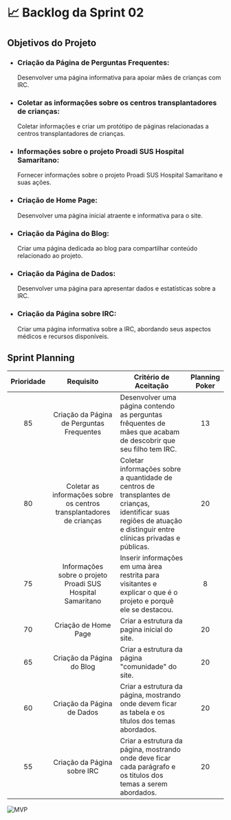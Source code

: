 <h1 aling='center'>📈 Backlog da Sprint 02 </h1>

<h2>Objetivos do Projeto</h2>
  <ul>
      <li>
          <h3>Criação da Página de Perguntas Frequentes:</h3>
          <p>Desenvolver uma página informativa para apoiar mães de crianças com IRC.</p>
      </li>
      <li>
          <h3>Coletar as informações sobre os centros transplantadores de crianças:</h3>
          <p>Coletar informações e criar um protótipo de páginas relacionadas a centros transplantadores de crianças.</p>
      </li>
      <li>
          <h3>Informações sobre o projeto Proadi SUS Hospital Samaritano:</h3>
          <p>Fornecer informações sobre o projeto Proadi SUS Hospital Samaritano e suas ações.</p>
      </li>
      <li>
          <h3>Criação de Home Page:</h3>
          <p>Desenvolver uma página inicial atraente e informativa para o site.</p>
      </li>
      <li>
          <h3>Criação da Página do Blog:</h3>
          <p>Criar uma página dedicada ao blog para compartilhar conteúdo relacionado ao projeto.</p>
      </li>
      <li>
          <h3>Criação da Página de Dados:</h3>
          <p>Desenvolver uma página para apresentar dados e estatísticas sobre a IRC.</p>
      </li>
      <li>
          <h3>Criação da Página sobre IRC:</h3>
          <p>Criar uma página informativa sobre a IRC, abordando seus aspectos médicos e recursos disponíveis.</p>
      </li>
  </ul>
<h2>Sprint Planning</h2>
<table>
    <thead>
        <tr>
            <th>Prioridade</th>
            <th>Requisito</th>
            <th>Critério de Aceitação</th>
            <th>Planning Poker</th>
        </tr>
    </thead>
    <tbody>
<tr>
            <td align='center'>85</td>
            <td align='center'>Criação da Página de Perguntas Frequentes</td>
            <td>Desenvolver uma página contendo as perguntas frêquentes de mães que acabam de descobrir que seu filho tem IRC.</td>
            <td align="center">13</td>
        </tr>
        <tr>
            <td align='center'>80</td>
            <td align='center'>Coletar as informações sobre os centros transplantadores de crianças</td>
            <td>Coletar informações sobre a quantidade de centros de transplantes de crianças, identificar suas regiões de atuação e distinguir entre clínicas privadas e públicas.</td>
            <td align="center">20</td>
        </tr>      
        <tr>
            <td align='center'>75</td>
            <td align='center'>Informações sobre o projeto Proadi SUS Hospital Samaritano</td>
            <td>Inserir informações em uma àrea restrita para visitantes e explicar o que é o projeto e porquê ele se destacou.</td>
            <td align="center">8</td>
        </tr>
        <tr>
            <td align='center'>70</td>
            <td align='center'>Criação de Home Page</td>
            <td>Criar a estrutura da pagina inicial do site.</td>
            <td align="center">20</td>
        </tr>
        <tr>
            <td align='center'>65</td>
            <td align='center'>Criação da Página do Blog</td>
            <td>Criar a estrutura da página "comunidade" do site.</td>
            <td align="center">20</td>
        </tr>
        <tr>
            <td align='center'>60</td>
            <td align='center'>Criação da Página de Dados</td>
            <td>Criar a estrutura da página, mostrando onde devem ficar as tabela e os títulos dos temas abordados.</td>
            <td align="center">20</td>            
        </tr>
        <tr>
            <td align='center'>55</td>
            <td align='center'>Criação da Página sobre IRC</td>
            <td>Criar a estrutura da página, mostrando onde deve ficar cada parágrafo e os titulos dos temas a serem abordados.</td>
            <td align="center">20</td>
        </tr>
    </tbody>
</table>
<img src="https://github.com/Sync-FATEC/API-NEFRO/raw/main/assets/53847691/09506f98-5e1a-482c-a336-3e7a6644363f" alt="MVP">




